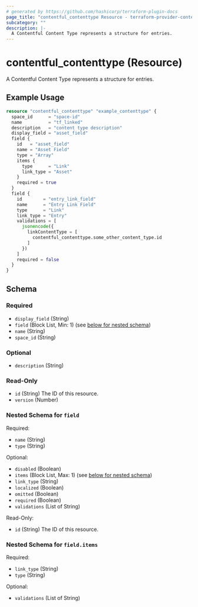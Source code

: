 ```yaml
---
# generated by https://github.com/hashicorp/terraform-plugin-docs
page_title: "contentful_contenttype Resource - terraform-provider-contentful"
subcategory: ""
description: |-
  A Contentful Content Type represents a structure for entries.
---
```


# contentful_contenttype (Resource)

A Contentful Content Type represents a structure for entries.

## Example Usage

```terraform
resource "contentful_contenttype" "example_contenttype" {
  space_id      = "space-id"
  name          = "tf_linked"
  description   = "content type description"
  display_field = "asset_field"
  field {
    id   = "asset_field"
    name = "Asset Field"
    type = "Array"
    items {
      type      = "Link"
      link_type = "Asset"
    }
    required = true
  }
  field {
    id        = "entry_link_field"
    name      = "Entry Link Field"
    type      = "Link"
    link_type = "Entry"
    validations = [
      jsonencode({
        linkContentType = [
          contentful_contenttype.some_other_content_type.id
        ]
      })
    ]
    required = false
  }
}
```

<!-- schema generated by tfplugindocs -->
## Schema

### Required

- `display_field` (String)
- `field` (Block List, Min: 1) (see [below for nested schema](#nestedblock--field))
- `name` (String)
- `space_id` (String)

### Optional

- `description` (String)

### Read-Only

- `id` (String) The ID of this resource.
- `version` (Number)

<a id="nestedblock--field"></a>
### Nested Schema for `field`

Required:

- `name` (String)
- `type` (String)

Optional:

- `disabled` (Boolean)
- `items` (Block List, Max: 1) (see [below for nested schema](#nestedblock--field--items))
- `link_type` (String)
- `localized` (Boolean)
- `omitted` (Boolean)
- `required` (Boolean)
- `validations` (List of String)

Read-Only:

- `id` (String) The ID of this resource.

<a id="nestedblock--field--items"></a>
### Nested Schema for `field.items`

Required:

- `link_type` (String)
- `type` (String)

Optional:

- `validations` (List of String)
